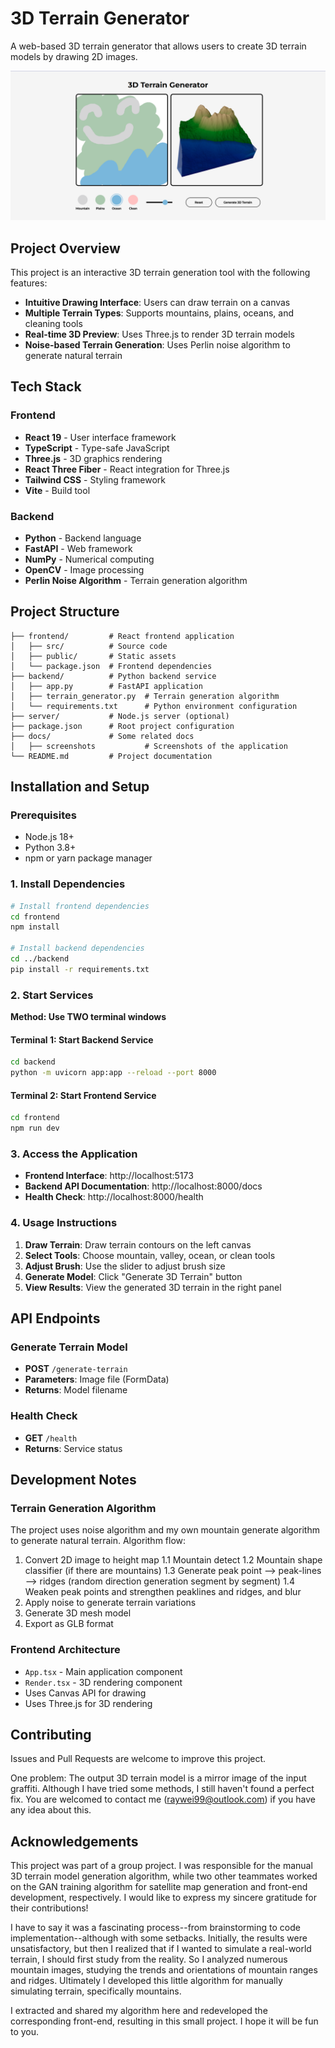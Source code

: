 # 3D Terrain Generator

A web-based 3D terrain generator that allows users to create 3D terrain models by drawing 2D images.

![Application Overview](docs/screenshots/screenshot1.png)

## Project Overview

This project is an interactive 3D terrain generation tool with the following features:

- **Intuitive Drawing Interface**: Users can draw terrain on a canvas
- **Multiple Terrain Types**: Supports mountains, plains, oceans, and cleaning tools
- **Real-time 3D Preview**: Uses Three.js to render 3D terrain models
- **Noise-based Terrain Generation**: Uses Perlin noise algorithm to generate natural terrain

## Tech Stack

### Frontend
- **React 19** - User interface framework
- **TypeScript** - Type-safe JavaScript
- **Three.js** - 3D graphics rendering
- **React Three Fiber** - React integration for Three.js
- **Tailwind CSS** - Styling framework
- **Vite** - Build tool

### Backend
- **Python** - Backend language
- **FastAPI** - Web framework
- **NumPy** - Numerical computing
- **OpenCV** - Image processing
- **Perlin Noise Algorithm** - Terrain generation algorithm

## Project Structure

```
├── frontend/         # React frontend application
│   ├── src/          # Source code
│   ├── public/       # Static assets
│   └── package.json  # Frontend dependencies
├── backend/          # Python backend service
│   ├── app.py        # FastAPI application
│   ├── terrain_generator.py  # Terrain generation algorithm
│   └── requirements.txt      # Python environment configuration
├── server/           # Node.js server (optional)
├── package.json      # Root project configuration
├── docs/             # Some related docs
│   ├── screenshots           # Screenshots of the application
└── README.md         # Project documentation
```

## Installation and Setup

### Prerequisites
- Node.js 18+
- Python 3.8+
- npm or yarn package manager

### 1. Install Dependencies

```bash
# Install frontend dependencies
cd frontend
npm install

# Install backend dependencies
cd ../backend
pip install -r requirements.txt
```

### 2. Start Services

**Method: Use TWO terminal windows**

#### Terminal 1: Start Backend Service
```bash
cd backend
python -m uvicorn app:app --reload --port 8000
```

#### Terminal 2: Start Frontend Service
```bash
cd frontend
npm run dev
```

### 3. Access the Application

- **Frontend Interface**: http://localhost:5173
- **Backend API Documentation**: http://localhost:8000/docs
- **Health Check**: http://localhost:8000/health

### 4. Usage Instructions

1. **Draw Terrain**: Draw terrain contours on the left canvas
2. **Select Tools**: Choose mountain, valley, ocean, or clean tools
3. **Adjust Brush**: Use the slider to adjust brush size
4. **Generate Model**: Click "Generate 3D Terrain" button
5. **View Results**: View the generated 3D terrain in the right panel

## API Endpoints

### Generate Terrain Model
- **POST** `/generate-terrain`
- **Parameters**: Image file (FormData)
- **Returns**: Model filename

### Health Check
- **GET** `/health`
- **Returns**: Service status

## Development Notes

### Terrain Generation Algorithm

The project uses noise algorithm and my own mountain generate algorithm to generate natural terrain. Algorithm flow:

1. Convert 2D image to height map
   1.1 Mountain detect
   1.2 Mountain shape classifier (if there are mountains)
   1.3 Generate peak point --> peak-lines --> ridges (random direction generation segment by segment)
   1.4 Weaken peak points and strengthen peaklines and ridges, and blur
2. Apply noise to generate terrain variations
3. Generate 3D mesh model
4. Export as GLB format

### Frontend Architecture

- `App.tsx` - Main application component
- `Render.tsx` - 3D rendering component
- Uses Canvas API for drawing
- Uses Three.js for 3D rendering

## Contributing

Issues and Pull Requests are welcome to improve this project.

One problem: The output 3D terrain model is a mirror image of the input graffiti. Although I have tried some methods, I still haven't found a perfect fix. You are welcomed to contact me (raywei99@outlook.com) if you have any idea about this.

## Acknowledgements

This project was part of a group project. I was responsible for the manual 3D terrain model generation algorithm, while two other teammates worked on the GAN training algorithm for satellite map generation and front-end development, respectively. I would like to express my sincere gratitude for their contributions!

I have to say it was a fascinating process--from brainstorming to code implementation--although with some setbacks. Initially, the results were unsatisfactory, but then I realized that if I wanted to simulate a real-world terrain, I should first study from the reality. So I analyzed numerous mountain images, studying the trends and orientations of mountain ranges and ridges. Ultimately I developed this little algorithm for manually simulating terrain, specifically mountains.

I extracted and shared my algorithm here and redeveloped the corresponding front-end, resulting in this small project. I hope it will be fun to you.